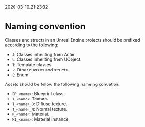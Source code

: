 2020-03-10_21:23:32

# Naming convention
Classes and structs in an Unreal Engine projects should be prefixed according to the following:

- `A`: Classes inheriting from Actor.
- `U`: Classes inheriting from UObject.
- `T`: Template classes.
- `F`: Other classes and structs.
- `E`: Enum

Assets should be follow the following nameing convetion:

- `BP_<name>`: Blueprint class.
- `T_<name>`: Texture.
- `T_<name>_D`: Diffuse texture.
- `T_<name>_N`: Normal texture.
- `M_<name>`: Material.
- `MI_<name>`: Material instance.

